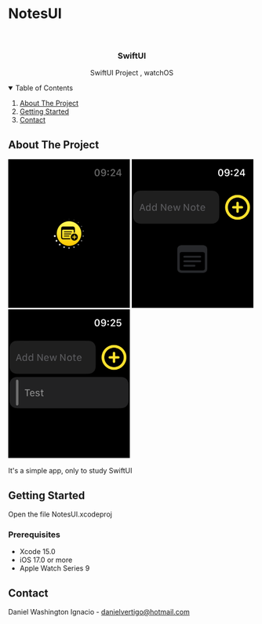 # NotesUI

<!-- PROJECT LOGO -->
<br />
<p align="center">

  <h3 align="center">SwiftUI</h3>
  <p align="center">
    SwiftUI Project , watchOS
  </p>
</p>



<!-- TABLE OF CONTENTS -->
<details open="open">
  <summary>Table of Contents</summary>
  <ol>
    <li>
      <a href="#about-the-project">About The Project</a>
    </li>
    <li>
      <a href="#getting-started">Getting Started</a>
    </li>
    <li><a href="#contact">Contact</a></li>
  </ol>
</details>



<!-- ABOUT THE PROJECT -->
## About The Project
<p float="left">
  <img src="https://raw.githubusercontent.com/Dwashi2/NotesUI/main/1.png" width="248">
  <img src="https://raw.githubusercontent.com/Dwashi2/NotesUI/main/2.png" width="248">
  <img src="https://raw.githubusercontent.com/Dwashi2/NotesUI/main/3.png" width="248">
</p>
 
 


It's a simple app, only to study SwiftUI


<!-- GETTING STARTED -->
## Getting Started

Open the file NotesUI.xcodeproj

### Prerequisites

* Xcode 15.0
* iOS 17.0 or more
* Apple Watch Series 9

<!-- CONTACT -->
## Contact


Daniel Washington Ignacio - danielvertigo@hotmail.com
